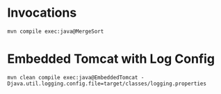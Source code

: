 

# Invocations

    mvn compile exec:java@MergeSort

# Embedded Tomcat with Log Config

    mvn clean compile exec:java@EmbeddedTomcat -Djava.util.logging.config.file=target/classes/logging.properties